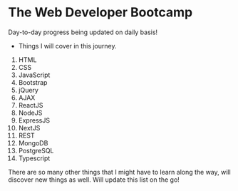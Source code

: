 # The Web Developer Bootcamp
Day-to-day progress being updated on daily basis!

- Things I will cover in this journey.

1. HTML
2. CSS
3. JavaScript
4. Bootstrap
5. jQuery
6. AJAX
7. ReactJS
8. NodeJS
9. ExpressJS
10. NextJS
11. REST
12. MongoDB
13. PostgreSQL
14. Typescript

There are so many other things that I might have to learn along the way, will discover new things as well. Will update this list on the go!
